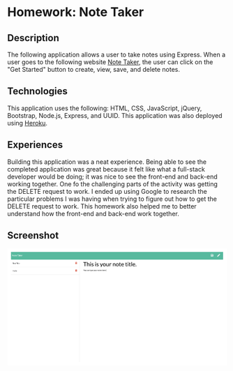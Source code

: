 # Homework: Note Taker

## Description
The following application allows a user to take notes using Express.  When a user
goes to the following website [Note Taker](https://immense-dusk-60188.herokuapp.com/), the user can click on the "Get Started" button to create, view, save, and delete notes.


## Technologies
This application uses the following: HTML, CSS, JavaScript, jQuery, Bootstrap, Node.js, Express, and UUID.  This application was also deployed using [Heroku](https://www.heroku.com/home).


## Experiences
Building this application was a neat experience.  Being able to see the completed application was great because it felt like what a full-stack developer would be doing; it was nice to see the front-end and back-end working together.  One fo the challenging parts of the activity was getting the DELETE request to work.  I ended up using Google to research the particular problems I was having when trying to figure out how to get the DELETE request to work.  This homework also helped me to better understand how the front-end and back-end work together.


## Screenshot

![note taker screenshot](./public/assets/images/noteTaker.png)
